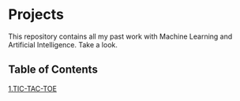 # Projects
This repository contains all my past work with Machine Learning and Artificial Intelligence. Take a look.

## Table of Contents
[1.TIC-TAC-TOE](#https://github.com/naman39/projects/tree/main/Puzzle_game)
